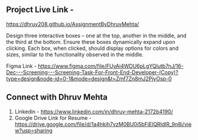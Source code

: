 
## Project Live Link - 
https://dhruv208.github.io/AssignmentByDhruvMehta/

Design three interactive boxes – one at the top, another in the middle, and the third at the bottom. Ensure these boxes dynamically expand upon clicking.
Each box, when clicked, should display options for colors and sizes, similar to the functionality observed in the middle.

Figma Link - https://www.figma.com/file/FUyAi4WDU6pLgYQlutb7nJ/16-Dec---Screening---Screening-Task-For-Front-End-Developer-(Copy)?type=design&node-id=0-1&mode=design&t=Zmf7Zn8mJ2PjyOsp-0



## Connect with Dhruv Mehta 
1. Linkedin - https://www.linkedin.com/in/dhruv-mehta-2172b4190/
2. Google Drive Link for Resume - https://drive.google.com/file/d/1a4hkih7vzM0BU0i5bFiElQRldIR_9n8i/view?usp=sharing 
